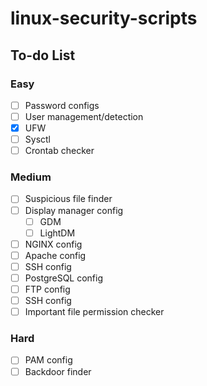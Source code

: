 # linux-security-scripts

## To-do List
### Easy
- [ ] Password configs
- [ ] User management/detection
- [X] UFW
- [ ] Sysctl
- [ ] Crontab checker
### Medium
- [ ] Suspicious file finder
- [ ] Display manager config
  - [ ] GDM
  - [ ] LightDM
- [ ] NGINX config
- [ ] Apache config
- [ ] SSH config
- [ ] PostgreSQL config
- [ ] FTP config
- [ ] SSH config
- [ ] Important file permission checker
### Hard
- [ ] PAM config
- [ ] Backdoor finder
